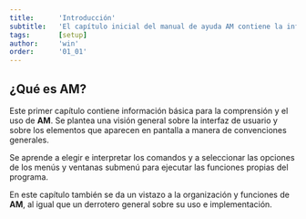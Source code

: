 ```yaml
---
title:      'Introducción'
subtitle:   'El capítulo inicial del manual de ayuda AM contiene la información necesaria para su comprensión y manejo adecuado, especificando la funcionalidad de cada una de las partes que lo componen.'
tags:       [setup]
author:     'win'
order:      '01_01'
---
```


## ¿Qué es **AM**?

Este primer capítulo contiene información básica para la comprensión y el uso de **AM**. Se plantea una visión general sobre la interfaz de usuario y sobre los elementos que aparecen en pantalla a manera de convenciones generales.

Se aprende a elegir e interpretar los comandos y a seleccionar las opciones de los menús y ventanas submenú para ejecutar las funciones propias del programa.

En este capítulo también se da un vistazo a la organización y funciones de **AM**, al igual que un derrotero general sobre su uso e implementación.